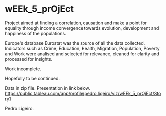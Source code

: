 # wEEk_5_prOjEct

Project aimed at finding a correlation, causation and make a point for equality through income convergence towards evolution, development and happiness of the populations.

Europe's database Eurostat was the source of all the data collected.
Indicators such as Crime, Education, Health, Migration, Population, Poverty and Work were analised and selected for relevance, cleaned for clarity and processed for insights.

Work incomplete.

Hopefully to be continued.

Data in zip file.
Presentation in link below.
https://public.tableau.com/app/profile/pedro.ligeiro/viz/wEEk_5_prOjEct/Story1

Pedro Ligeiro.
